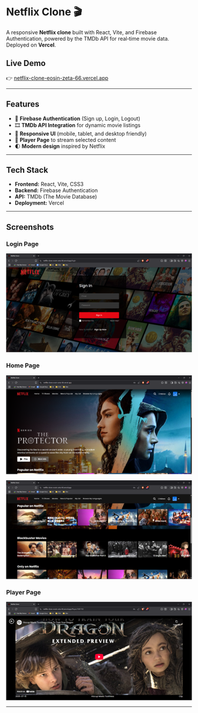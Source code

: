 # Netflix Clone 🎬

A responsive **Netflix clone** built with React, Vite, and Firebase Authentication, powered by the TMDb API for real‑time movie data.  
Deployed on **Vercel**.

## Live Demo
👉 [netflix-clone-eosin-zeta-66.vercel.app](https://netflix-clone-eosin-zeta-66.vercel.app)

---

## Features
- 🔐 **Firebase Authentication** (Sign up, Login, Logout)
- 🎞️ **TMDb API Integration** for dynamic movie listings
- 📱 **Responsive UI** (mobile, tablet, and desktop friendly)
- 🎥 **Player Page** to stream selected content
- 🌓 **Modern design** inspired by Netflix

---

## Tech Stack
- **Frontend:** React, Vite, CSS3
- **Backend:** Firebase Authentication
- **API:** TMDb (The Movie Database)
- **Deployment:** Vercel

---

## Screenshots

### Login Page
![Login](./screenshots/login.png)

### Home Page
![Home](./screenshots/home1.png)

![Home](./screenshots/home2.png)

### Player Page
![Player](./screenshots/player.png)

---

